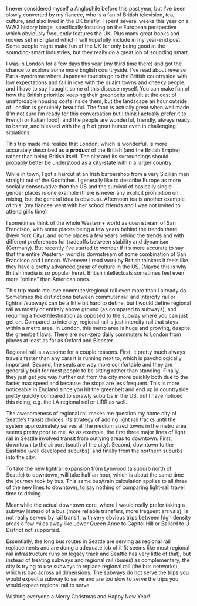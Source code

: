 I never considered myself a Anglophile before this past year, but I’ve been slowly converted by my fiancee, who is a fan of British television, tea, culture, and also lived in the UK briefly. I spent several weeks this year on a WW2 history binge, specifically focusing on the European perspective which obviously frequently features the UK.  Plus many great books and movies set in England which I will hopefully include in my year-end post.  Some people might make fun of the UK for only being good at the sounding-smart industries, but they really do a great job of sounding smart.

I was in London for a few days this year (my third time there) and got the chance to explore some more English countryside. I’ve read about reverse Paris-syndrome where Japanese tourists go to the British countryside with low expectations and fall in love with the quaint towns and cheeky people, and I have to say I caught some of this disease myself. You can make fun of how the British prioritize keeping their greenbelts unbuilt at the cost of unaffordable housing costs inside them, but the landscape an hour outside of London is genuinely beautiful. The food is actually great when well made (I’m not sure I’m ready for this conversation but I think I actually prefer it to French or Italian food), and the people are wonderful, friendly, always ready to banter, and blessed with the gift of great humor even in challenging situations.

This trip made me realize that London, which is wonderful, is more accurately described as a ***********product*********** of the British (and the British Empire) rather than being British itself. The city and its surroundings should probably better be understood as a city-state within a larger country.

While in town, I got a haircut at an Irish barbershop from a very Sicilian man straight out of the Godfather. I generally like to describe Europe as more socially conservative than the US and the survival of basically single-gender places is one example (there is never any explicit prohibition on mixing, but the general idea is obvious). Afternoon tea is another example of this. (my fiancee went with her school friends and I was not invited to attend girls time)

I sometimes think of the whole Western+ world as downstream of San Francisco, with some places being a few years behind the trends there (New York City), and some places a few years behind the trends and with different preferences for tradeoffs between stability and dynamism (Germany). But recently I’ve started to wonder if it’s more accurate to say that the entire Western+ world is downstream of some combination of San Francisco and London. Whenever I read work by British thinkers it feels like they have a pretty advanced grasp of culture in the US. (Maybe this is why British media is so popular here). British intellectuals sometimes feel even more “online” than American ones.

This trip made me love commuter/regional rail even more than I already do. Sometimes the distinctions between commuter rail and intercity rail or lightrail/subways can be a little bit hard to define, but I would define regional rail as mostly or entirely above ground (as compared to subways), and requiring a ticket/destination as opposed to the subway where you can just get on. Compared to intercity, regional rail is just intercity rail that stays within a metro area. In London, this metro area is huge and growing, despite the greenbelt laws. There are non-zero daily commuters to London from places at least as far as Oxford and Bicester.

Regional rail is awesome for a couple reasons. First, it pretty much always travels faster than any cars it is running next to, which is psychologically important. Second, the seats are way more comfortable and they are generally built for most people to be sitting rather than standing. Finally, they just get you way further out from the city more quickly both due to the faster max speed and because the stops are less frequent. This is more noticeable in England since you hit the greenbelt and end up in countryside pretty quickly compared to sprawly suburbs in the US, but I have noticed this riding, e.g. the LA regional rail or LIRR as well.

The awesomeness of regional rail makes me question my home city of Seattle’s transit choices. Its strategy of adding light rail tracks until the system approximately serves all the medium sized towns in the metro area seems pretty poor to me. As as example, the first three major lines of light rail in Seattle involved transit from outlying areas to downtown. First, downtown to the airport (south of the city). Second, downtown to the Eastside (well developed suburbs), and finally from the northern suburbs into the city.

To take the new lightrail expansion from Lynwood (a suburb north of Seattle) to downtown, will take half an hour, which is about the same time the journey took by bus. This same bus/train calculation applies to all three of the new lines to downtown, to say nothing of comparing light-rail travel time to driving. 

Meanwhile the actual downtown core, where I would really prefer taking a subway instead of a bus (more reliable transfers, more frequent arrivals), is not really served by rail transit, with very obvious trips between high density areas a few miles away like Lower Queen Anne to Capitol Hill or Ballard to U District not supported.

Essentially, the long bus routes in Seattle are serving as regional rail replacements and are doing a adequate job of it (it seems like most regional rail infrastructure runs on legacy track and Seattle has very little of that), but instead of treating subways and regional rail (buses) as complementary, the city is trying to use subways to replace regional rail (the bus networks), which is bad across all dimensions. The subways do not serve the trips you would expect a subway to serve and are too slow to serve the trips you would expect regional rail to serve.

Wishing everyone a Merry Christmas and Happy New Year!